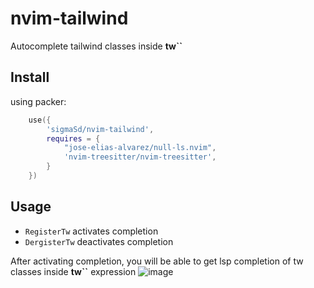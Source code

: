 # nvim-tailwind
Autocomplete tailwind classes inside **tw``**

## Install

using packer:
```lua
    use({
        'sigmaSd/nvim-tailwind',
        requires = {
            "jose-elias-alvarez/null-ls.nvim",
            'nvim-treesitter/nvim-treesitter',
        }
    })
```

## Usage

- `RegisterTw` activates completion
- `DergisterTw` deactivates completion

After activating completion, you will be able to get lsp completion of tw classes inside **tw``** expression
![image](https://user-images.githubusercontent.com/22427111/187043201-fa7b2127-0572-4f4b-a4fb-16b297fb1902.png)
